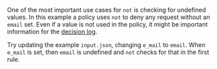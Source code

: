 One of the most important use cases for `not` is checking for undefined values.
In this example a policy uses `not` to deny any request without an `email` set.
Even if a value is not used in the policy, it might be important information for
the [decision log](/docs/management-decision-logs).

Try updating the example `input.json`, changing `e_mail` to `email`. When
`e_mail` is set, then `email` is undefined and `not` checks for that in the
first rule.
